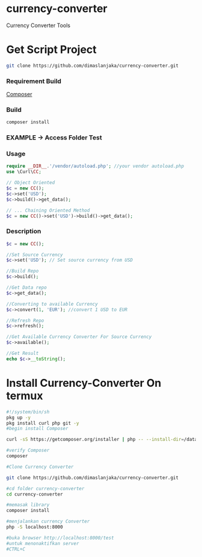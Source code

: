 # currency-converter
Currency Converter Tools

# Get Script Project

```sh
git clone https://github.com/dimaslanjaka/currency-converter.git
```

### Requirement Build

[Composer](https://getcomposer.org/download/)

### Build
```sh
composer install
```

### EXAMPLE -> Access Folder Test

### Usage
```php
require __DIR__.'/vendor/autoload.php'; //your vendor autoload.php
use \Curl\CC;

// Object Oriented
$c = new CC();
$c->set('USD');
$c->build()->get_data();

// ... Chaining Oriented Method
$c = new CC()->set('USD')->build()->get_data();
```

### Description
```php
$c = new CC();

//Set Source Currency
$c->set('USD'); // Set source currency from USD

//Build Repo
$c->build();

//Get Data repo
$c->get_data();

//Converting to available Currency
$c->convert(1, 'EUR'); //convert 1 USD to EUR

//Refresh Repo
$c->refresh();

//Get Available Currency Converter For Source Currency
$c->available();

//Get Result
echo $c->__toString();
```

# Install Currency-Converter On termux

```sh
#!/system/bin/sh
pkg up -y
pkg install curl php git -y
#begin install Composer

curl -sS https://getcomposer.org/installer | php -- --install-dir=/data/data/com.termux/files/usr/bin --filename=composer

#verify Composer
composer

#Clone Currency Converter

git clone https://github.com/dimaslanjaka/currency-converter.git

#cd folder currency-converter
cd currency-converter

#memasak library
composer install

#menjalankan currency Converter
php -S localhost:8000

#buka browser http://localhost:8000/test
#untuk menonaktifkan server
#CTRL+C
```